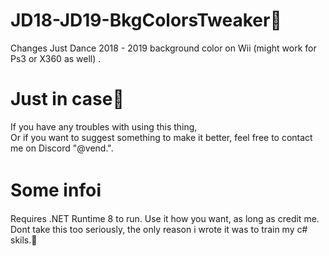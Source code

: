# JD18-JD19-BkgColorsTweaker🎨
Changes Just Dance 2018 - 2019 background color on Wii (might work for Ps3 or X360 as well) .

# Just in case💌
If you have any troubles with using this thing,
<br />Or if you want to suggest something to make it better,
feel free to contact me on Discord "@vend.".

# Some infoℹ
Requires .NET Runtime 8 to run.
Use it how you want, as long as credit me.
<br />Dont take this too seriously, the only reason i wrote it was to train my c# skils.🤍
